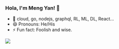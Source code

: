 ### Hola, I'm Meng Yan! 👋

<!--
**yanmxa/yanmxa** is a ✨ _special_ ✨ repository because its `README.md` (this file) appears on your GitHub profile.
Here are some ideas to get you started:
- 👯 I’m looking to collaborate on ...
- 🤔 I’m looking for help with ...
- 🔭 I’m currently working on Thoughtworks

-->

- 🤔 cloud, go, nodejs, graphql, RL, ML, DL, React... 
- 😄 Pronouns: He/His
- ⚡ Fun fact: Foolish and wise.

<a href="https://github.com/haoqing0110/haoqing0110/blob/master/README.md">
  <img align="left" src="https://github-readme-stats.vercel.app/api?username=haoqing0110&show_icons=true&count_private=true&theme=graywhite" />
</a>


